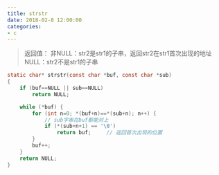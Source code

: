 ```yaml
---
title: strstr
date: 2018-02-8 12:00:00
categories:
- c
---
```


> 返回值：
> 非NULL：str2是str1的子串，返回str2在str1首次出现的地址
> NULL：str2不是str1的子串

```c
static char* strstr(const char *buf, const char *sub)
{
	if (buf==NULL || sub==NULL)
		return NULL;

	while (*buf) {
		for (int n=0; *(buf+n)==*(sub+n); n++) {
			// sub字串在buf都能对上
			if (*(sub+n+1) == '\0')
				return buf;     // 返回首次出现的位置
		}
		buf++;
	}
	return NULL;
}
```
